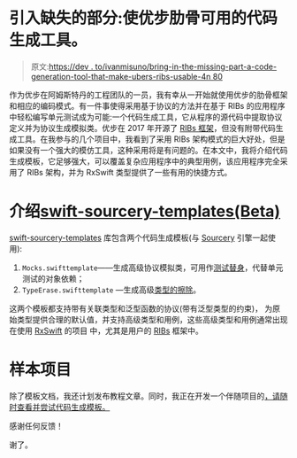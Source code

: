 # 引入缺失的部分:使优步肋骨可用的代码生成工具。

> 原文:[https://dev . to/ivanmisuno/bring-in-the-missing-part-a-code-generation-tool-that-make-ubers-ribs-usable-4n 80](https://dev.to/ivanmisuno/bringing-in-the-missing-part-a-code-generation-tool-that-makes-ubers-ribs-usable-4n80)

作为优步在阿姆斯特丹的工程团队的一员，我有幸从一开始就使用优步的肋骨框架和相应的编码模式。有一件事使得采用基于协议的方法并在基于 RIBs 的应用程序中轻松编写单元测试成为可能:一个代码生成工具，它从程序的源代码中提取协议定义并为协议生成模拟类。优步在 2017 年开源了 [RIBs 框架](https://github.com/uber/RIBs)，但没有附带代码生成工具。在我参与的几个项目中，我看到了采用 RIBs 架构模式的巨大好处，但是如果没有一个强大的模仿工具，这种采用将是有问题的。在本文中，我将介绍代码生成模板，它足够强大，可以覆盖复杂应用程序中的典型用例，该应用程序完全采用了 RIBs 架构，并为 RxSwift 类型提供了一些有用的快捷方式。

# 介绍[swift-sourcery-templates(Beta)](https://github.com/ivanmisuno/swift-sourcery-templates)

[swift-sourcery-templates](https://github.com/ivanmisuno/swift-sourcery-templates) 库包含两个代码生成模板(与 [Sourcery](https://github.com/krzysztofzablocki/Sourcery) 引擎一起使用):

1.  `Mocks.swifttemplate`——生成高级协议模拟类，可用作[测试替身](https://martinfowler.com/bliki/TestDouble.html)，代替单元测试的对象依赖；
2.  `TypeErase.swifttemplate` —生成高级[类型的擦除](https://www.bignerdranch.com/blog/breaking-down-type-erasures-in-swift/)。

这两个模板都支持带有关联类型和泛型函数的协议(带有泛型类型的约束)，
为原始类型提供合理的默认值，并支持高级类型和用例，这些高级类型和用例通常出现在使用 [RxSwift](https://github.com/ReactiveX/RxSwift) 的项目
中，尤其是用户的 [RIBs](https://github.com/uber/RIBs) 框架中。

# 样本项目

除了模板文档，我还计划发布教程文章。同时，我正在开发一个伴随项目的[，请随时查看并尝试代码生成模板。](https://github.com/ivanmisuno/Tutorial_RIBs_CodeGeneration)

感谢任何反馈！

谢了。